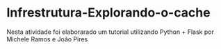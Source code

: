 # Infrestrutura-Explorando-o-cache
Nesta atividade foi elaborarado um tutorial utilizando Python + Flask por Michele Ramos e João Pires
